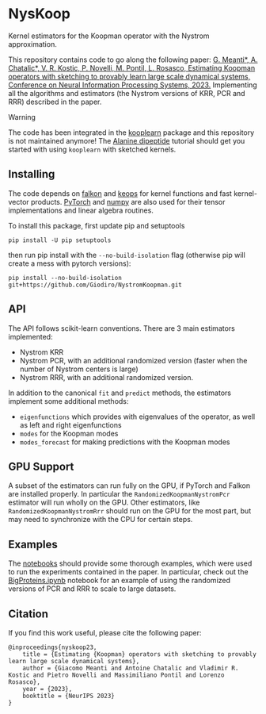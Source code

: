 # NysKoop

Kernel estimators for the Koopman operator with the Nystrom approximation.

This repository contains code to go along the following paper:
[G. Meanti*, A. Chatalic*,  V. R. Kostic, P. Novelli, M. Pontil, L. Rosasco, Estimating Koopman operators with sketching to
provably learn large scale dynamical systems, Conference on Neural Information Processing Systems, 2023.](https://arxiv.org/abs/2306.04520)
Implementing all the algorithms and estimators (the Nystrom versions of KRR, PCR and RRR)
described in the paper.


> [!WARNING]
> The code has been integrated in the [kooplearn](https://github.com/Machine-Learning-Dynamical-Systems/kooplearn) package and
> this repository is not maintained anymore!
> The [Alanine dipeptide](https://kooplearn.readthedocs.io/latest/examples/ala2_nys_tutorial.html) tutorial should get you started
> with using `kooplearn` with sketched kernels.



## Installing

The code depends on [falkon](https://github.com/falkonml/falkon) and [keops](https://github.com/getkeops/keops)
for kernel functions and fast kernel-vector products.
[PyTorch](https://pytorch.org) and [numpy](https://numpy.org) are also used for their tensor implementations and linear algebra routines.

To install this package, first update pip and setuptools
```
pip install -U pip setuptools
```
then run pip install with the `--no-build-isolation` flag (otherwise pip will create a mess with pytorch versions):
```
pip install --no-build-isolation git+https://github.com/Giodiro/NystromKoopman.git
```

## API

The API follows scikit-learn conventions. There are 3 main estimators implemented:
 - Nystrom KRR
 - Nystrom PCR, with an additional randomized version (faster when the number of Nystrom centers is large)
 - Nystrom RRR, with an additional randomized version.

In addition to the canonical `fit` and `predict` methods, the estimators implement some additional methods:
 - `eigenfunctions` which provides with eigenvalues of the operator, as well as left and right eigenfunctions
 - `modes` for the Koopman modes
 - `modes_forecast` for making predictions with the Koopman modes

## GPU Support

A subset of the estimators can run fully on the GPU, if PyTorch and Falkon are installed properly.
In particular the `RandomizedKoopmanNystromPcr` estimator will run wholly on the GPU.
Other estimators, like `RandomizedKoopmanNystromRrr` should run on the GPU for the most part,
but may need to synchronize with the CPU for certain steps.

## Examples

The [notebooks](/notebooks) should provide some thorough examples, which were used to run the experiments contained in the paper.
In particular, check out the [BigProteins.ipynb](/notebooks/BigProteins.ipynb) notebook for an example of using the randomized versions of PCR and RRR
to scale to large datasets.

## Citation

If you find this work useful, please cite the following paper:
```
@inproceedings{nyskoop23,
    title = {Estimating {Koopman} operators with sketching to provably learn large scale dynamical systems},
    author = {Giacomo Meanti and Antoine Chatalic and Vladimir R. Kostic and Pietro Novelli and Massimiliano Pontil and Lorenzo Rosasco},
    year = {2023},
    booktitle = {NeurIPS 2023}
}
```
